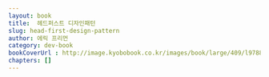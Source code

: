 ```yaml
---
layout: book
title:  헤드퍼스트 디자인패턴
slug: head-first-design-pattern 
author: 에릭 프리먼
category: dev-book
bookCoverUrl : http://image.kyobobook.co.kr/images/book/large/409/l9788979143409.jpg
chapters: []
---
```

